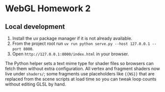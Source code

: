 # WebGL Homework 2

## Local development

1. Install the uv package manager if it is not already available.
2. From the project root run `uv run python serve.py --host 127.0.0.1 --port 8000`.
3. Open `http://127.0.0.1:8000/index.html` in your browser.

The Python helper sets a text mime type for shader files so browsers can fetch them without extra configuration. All vertex and fragment shaders now live under `shaders/`; some fragments use placeholders like `{{NS}}` that are replaced from the scene scripts at load time so you can tweak loop counts without editing GLSL by hand.
